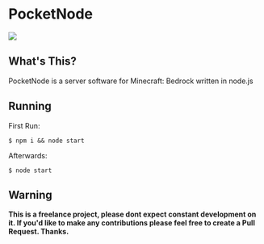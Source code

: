 # PocketNode
[![](https://img.shields.io/badge/Chat-On%20Discord-738BD7.svg?style=for-the-badge)](https://discord.gg/VT928ah)

## What's This?
PocketNode is a server software for Minecraft: Bedrock written in node.js

## Running
First Run:
```
$ npm i && node start
```

Afterwards:
```
$ node start
```

## Warning
**This is a freelance project, please dont expect constant development on it. If you'd like to make any contributions please feel free to create a Pull Request. Thanks.**
